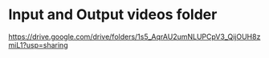 # Input and Output videos folder
https://drive.google.com/drive/folders/1s5_AqrAU2umNLUPCpV3_QijOUH8zmiL1?usp=sharing
